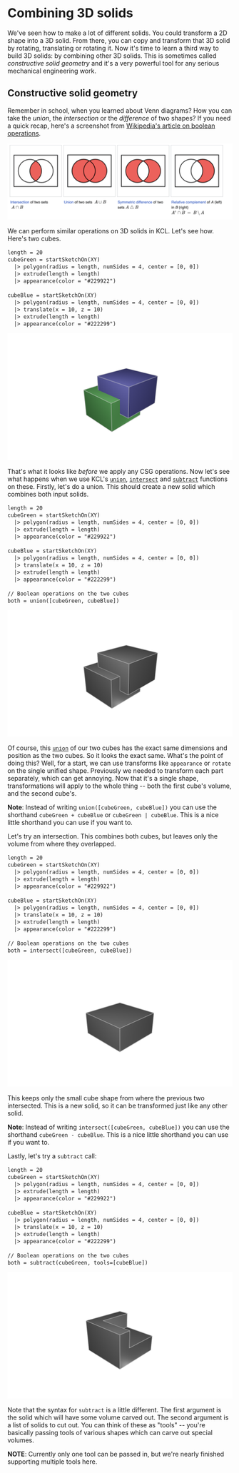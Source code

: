 # Combining 3D solids

We've seen how to make a lot of different solids. You could transform a 2D shape into a 3D solid. From there, you can copy and transform that 3D solid by rotating, translating or rotating it. Now it's time to learn a third way to build 3D solids: by combining other 3D solids. This is sometimes called _constructive solid geometry_ and it's a very powerful tool for any serious mechanical engineering work.

## Constructive solid geometry

Remember in school, when you learned about Venn diagrams? How you can take the _union_, the _intersection_ or the _difference_ of two shapes? If you need a quick recap, here's a screenshot from [Wikipedia's article on boolean operations].

![Union, intersection and complement on 2D circles](images/static/boolean_2d_ops.png)

We can perform similar operations on 3D solids in KCL. Let's see how. Here's two cubes.

```kcl=two_cubes
length = 20
cubeGreen = startSketchOn(XY)
  |> polygon(radius = length, numSides = 4, center = [0, 0])
  |> extrude(length = length)
  |> appearance(color = "#229922")

cubeBlue = startSketchOn(XY)
  |> polygon(radius = length, numSides = 4, center = [0, 0])
  |> translate(x = 10, z = 10)
  |> extrude(length = length)
  |> appearance(color = "#222299")
```

![Two cubes, one green, one blue](images/dynamic/two_cubes.png)

That's what it looks like _before_ we apply any CSG operations. Now let's see what happens when we use KCL's [`union`], [`intersect`] and [`subtract`] functions on these. Firstly, let's do a union. This should create a new solid which combines both input solids. 

```kcl=two_cubes_union
length = 20
cubeGreen = startSketchOn(XY)
  |> polygon(radius = length, numSides = 4, center = [0, 0])
  |> extrude(length = length)
  |> appearance(color = "#229922")

cubeBlue = startSketchOn(XY)
  |> polygon(radius = length, numSides = 4, center = [0, 0])
  |> translate(x = 10, z = 10)
  |> extrude(length = length)
  |> appearance(color = "#222299")

// Boolean operations on the two cubes
both = union([cubeGreen, cubeBlue])
```

![Two cubes, one green, one blue](images/dynamic/two_cubes_union.png)

Of course, this [`union`] of our two cubes has the exact same dimensions and position as the two cubes. So it looks the exact same. What's the point of doing this? Well, for a start, we can use transforms like `appearance` or `rotate` on the single unified shape. Previously we needed to transform each part separately, which can get annoying. Now that it's a single shape, transformations will apply to the whole thing -- both the first cube's volume, and the second cube's.

**Note**: Instead of writing `union([cubeGreen, cubeBlue])` you can use the shorthand `cubeGreen + cubeBlue` or `cubeGreen | cubeBlue`. This is a nice little shorthand you can use if you want to.

Let's try an intersection. This combines both cubes, but leaves only the volume from where they overlapped.


```kcl=two_cubes_intersection
length = 20
cubeGreen = startSketchOn(XY)
  |> polygon(radius = length, numSides = 4, center = [0, 0])
  |> extrude(length = length)
  |> appearance(color = "#229922")

cubeBlue = startSketchOn(XY)
  |> polygon(radius = length, numSides = 4, center = [0, 0])
  |> translate(x = 10, z = 10)
  |> extrude(length = length)
  |> appearance(color = "#222299")

// Boolean operations on the two cubes
both = intersect([cubeGreen, cubeBlue])
```

![Intersection of the two cubes](images/dynamic/two_cubes_intersection.png)

This keeps only the small cube shape from where the previous two intersected. This is a new solid, so it can be transformed just like any other solid. 

**Note**: Instead of writing `intersect([cubeGreen, cubeBlue])` you can use the shorthand `cubeGreen - cubeBlue`. This is a nice little shorthand you can use if you want to.

Lastly, let's try a `subtract` call:

```kcl=two_cubes_subtraction
length = 20
cubeGreen = startSketchOn(XY)
  |> polygon(radius = length, numSides = 4, center = [0, 0])
  |> extrude(length = length)
  |> appearance(color = "#229922")

cubeBlue = startSketchOn(XY)
  |> polygon(radius = length, numSides = 4, center = [0, 0])
  |> translate(x = 10, z = 10)
  |> extrude(length = length)
  |> appearance(color = "#222299")

// Boolean operations on the two cubes
both = subtract(cubeGreen, tools=[cubeBlue])
```

![Green cube with blue cube subtracted](images/dynamic/two_cubes_subtraction.png)

Note that the syntax for `subtract` is a little different. The first argument is the solid which will have some volume carved out. The second argument is a list of solids to cut out. You can think of these as "tools" -- you're basically passing tools of various shapes which can carve out special volumes.

**NOTE**: Currently only one tool can be passed in, but we're nearly finished supporting multiple tools here.

[Wikipedia's article on boolean operations]: https://en.wikipedia.org/wiki/Set_(mathematics)#Basic_operations
[`intersect`]: https://zoo.dev/docs/kcl-std/intersect
[`subtract`]: https://zoo.dev/docs/kcl-std/subtract
[`union`]: https://zoo.dev/docs/kcl-std/union

